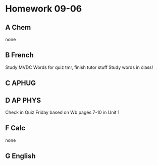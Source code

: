 Homework 09-06
==========

A Chem
-------
none

B French
-------
Study MVDC Words for quiz tmr, finish tutor stuff
Study words in class!

C APHUG
-------


D AP PHYS
-------
Check in Quiz Friday based on Wb pages 7-10 in Unit 1

F Calc
-------
none

G English
------